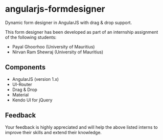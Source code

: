 # angularjs-formdesigner
Dynamic form designer in AngularJS with drag &amp; drop support.

This form designer has been developed as part of an internship assignment of the following students:
- Payal Ghoorhoo (University of Mauritius)
- Nirvan Ram Shewraj (University of Mauritius)

## Components
- AngularJS (version 1.x)
- UI-Router
- Drag &amp; Drop
- Material
- Kendo UI for jQuery

## Feedback
Your feedback is highly appreciated and will help the above listed interns to improve their skills and extend their knowledge.